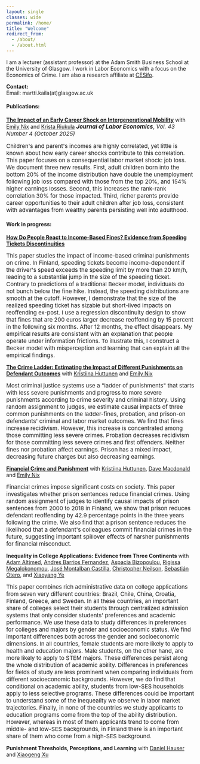 ```yaml
---
layout: single
classes: wide
permalink: /home/
title: "Welcome"
redirect_from:
  - /about/
  - /about.html
---
```


I am a lecturer (assistant professor) at the Adam Smith Business School at the University of Glasgow. I work in Labor Economics with a focus on the Economics of Crime. I am also a research affiliate at [CESifo](https://www.cesifo.org/en).

**Contact:**  
Email: martti.kaila(at)glasgow.ac.uk

#### **Publications:**

[**The Impact of an Early Career Shock on Intergenerational Mobility**](/assets/docs/KNR_Job_Loss_Intergenerational_Mobility_Revision.pdf) with [Emily Nix](https://sites.google.com/site/emilyenix/) and [Krista Riukula](https://sites.google.com/view/kristariukula/) <span style="font-size:15px"> ***Journal of Labor Economics***, *Vol. 43 Number 4 (October 2025)* </span> 

<span style="font-size:15px">
Children's and parent's incomes are highly correlated, yet little is known about how early career shocks contribute to this correlation. This paper focuses on a consequential labor market shock: job loss. We document three new results. First,
adult children born into the bottom 20% of the income distribution have double the unemployment following job loss compared with those from the top 20%, and 154% higher earnings losses. Second, this increases the rank-rank correlation 30% for those impacted. Third, richer parents provide career opportunities to their adult children after
job loss, consistent with advantages from wealthy parents persisting well into adulthood.
</span>

#### **Work in progress:**
[**How Do People React to Income-Based Fines? Evidence from Speeding Tickets Discontinuities**](/assets/docs/jmp_kaila.pdf)

<span style="font-size:15px">
This paper studies the impact of income-based criminal punishments on crime. In Finland, speeding tickets become income-dependent if the driver's speed exceeds the speeding limit by more than 20 km/h, leading to a substantial jump in the size of the speeding ticket. Contrary to predictions of a traditional Becker model, individuals do not bunch below the fine hike. Instead, the speeding distributions are smooth at the cutoff. However, I demonstrate that the size of the realized speeding ticket has sizable but short-lived impacts on reoffending ex-post. I use a regression discontinuity design to show that fines that are 200 euros larger decrease reoffending by 15 percent in the following six months. After 12 months, the effect disappears. My empirical results are consistent with an explanation that people operate under information frictions. To illustrate this, I construct a Becker model with misperception and learning that can explain all the empirical findings. 
</span>

[**The Crime Ladder: Estimating the Impact of Different Punishments on Defendant Outcomes**](/assets/docs/ladder.pdf) with [Kristiina Huttunen](https://sites.google.com/site/krhuttunen/) and [Emily Nix](https://sites.google.com/site/emilyenix/)

<span style="font-size:15px">
  Most criminal justice systems use a "ladder of punishments" that starts with less severe punishments and progress to more severe punishments according to crime severity and criminal history. Using random assignment to judges, we estimate causal impacts of three common punishments on the ladder-fines, probation, and prison-on defendants' criminal and labor market outcomes. We find that fines increase recidivism. However, this increase is concentrated among those committing less severe crimes. Probation decreases recidivism for those committing less severe crimes and first offenders. Neither fines nor probation affect earnings. Prison has a mixed impact, decreasing future charges but also decreasing earnings.
</span>

[**Financial Crime and Punishment**](/assets/docs/Financial_Crime_and_Spillovers.pdf) with [Kristiina Huttunen](https://sites.google.com/site/krhuttunen/), [Dave Macdonald](https://sites.google.com/view/dave-mac/home) and [Emily Nix](https://sites.google.com/site/emilyenix/)

<span style="font-size:15px">
Financial crimes impose significant costs on society. This paper investigates whether prison sentences reduce financial crimes. Using random assignment of judges to identify causal impacts of prison sentences from 2000 to 2018 in Finland, we show that prison reduces defendant reoffending by 42.9 percentage points in the three years following the crime. We also find that a prison sentence reduces the likelihood that a defendant's colleagues commit financial crimes in the future, suggesting important spillover effects of harsher punishments for financial misconduct.
</span>

**Inequality in College Applications: Evidence from Three Continents** with [Adam Altjmed](https://adamaltmejd.se/), [Andres Barrios Fernandez](https://andresbarriosf.github.io/), [Aspacia Bizopoulou](https://sites.google.com/site/aspasiabizopoulou/home), [Rigissa Megalokonomou](http://www.rmegalokonomou.net/), [José Montalban Castilla](https://sites.google.com/site/josemontalbancastilla/), [Christopher Neilson](https://christopherneilson.github.io/), [Sebastián Otero](https://sebotero.webflow.io/), and [Xiaoyang Ye](https://xiaoyangye.github.io/)


<span style="font-size:15px">
  This paper combines rich administrative data on college applications from seven very different countries: Brazil, Chile, China, Croatia, Finland, Greece, and Sweden. In all these countries, an important share of colleges select their students through centralized admission systems that only consider students' preferences and academic performance. We use these data to study differences in preferences for colleges and majors by gender and socioeconomic status. We find important differences both across the gender and socioeconomic dimensions. In all countries, female students are more likely to apply to health and education majors. Male students, on the other hand, are more likely to apply to STEM majors. These differences persist along the whole distribution of academic ability. Differences in preferences for fields of study are less prominent when comparing individuals from different socioeconomic backgrounds. However, we do find that conditional on academic ability, students from low-SES households apply to less selective programs. These differences could be important to understand some of the inequeality we observe in labor market trajectories. Finally, in none of the countries we study applicants to education programs come from the top of the ability distribution. However, whereas in most of them applicants trend to come from middle- and low-SES backgrounds, in Finland there is an important share of them who come from a high-SES background.
</span>

**Punishment Thresholds, Perceptions, and Learning** with [Daniel Hauser](https://danielnhauser.com/) and [Xiaogeng Xu](https://sites.google.com/site/xiaogengxueconomics/home) 

